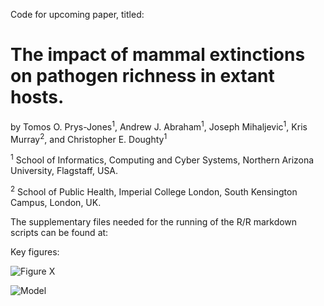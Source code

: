 Code for upcoming paper, titled:

# The impact of mammal extinctions on pathogen richness in extant hosts.

by Tomos O. Prys-Jones<sup>1</sup>, Andrew J. Abraham<sup>1</sup>, Joseph Mihaljevic<sup>1</sup>, Kris Murray<sup>2</sup>, and Christopher E. Doughty<sup>1</sup> 

<sup>1</sup> School of Informatics, Computing and Cyber Systems, Northern Arizona University, Flagstaff, USA.

<sup>2</sup> School of Public Health, Imperial College London, South Kensington Campus, London, UK.

The supplementary files needed for the running of the R/R markdown scripts can be found at: 



Key figures:

<p align="left">
  <img src="https://github.com/Tomos/ExHosts_PathRichness/Figures/global_local_extinction.png?raw=true" alt="Figure X"/>
</p>

![Model](https://github.com/Tomos/ExHosts_PathRichness/Figures/global_local_extinction.png)
